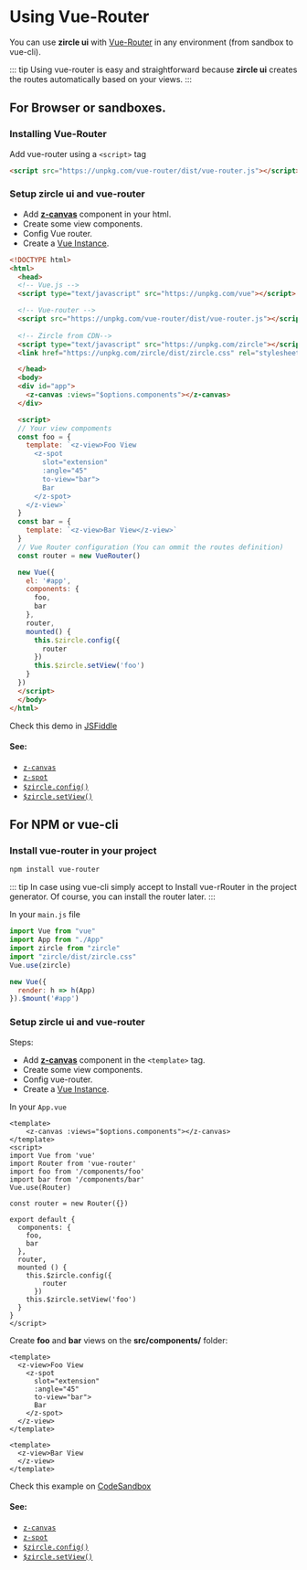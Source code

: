 # Using Vue-Router

You can use **zircle ui** with [Vue-Router](https://router.vuejs.org/) in any environment (from sandbox to vue-cli).

::: tip
Using vue-router is easy and straightforward because **zircle ui** creates the routes automatically based on your views.
:::

## For Browser or sandboxes.

### Installing Vue-Router

Add vue-router using a `<script>` tag

```html
<script src="https://unpkg.com/vue-router/dist/vue-router.js"></script>
```

### Setup zircle ui and vue-router

* Add [**z-canvas**](/api/z-canvas.html) component in your html.
* Create some view components.
* Config Vue router.
* Create a [Vue Instance](https://vuejs.org/v2/guide/instance.html).

```html
<!DOCTYPE html>
<html>
  <head>
  <!-- Vue.js -->
  <script type="text/javascript" src="https://unpkg.com/vue"></script>

  <!-- Vue-router -->
  <script src="https://unpkg.com/vue-router/dist/vue-router.js"></script>
 
  <!-- Zircle from CDN-->
  <script type="text/javascript" src="https://unpkg.com/zircle"></script>
  <link href="https://unpkg.com/zircle/dist/zircle.css" rel="stylesheet">

  </head>
  <body>
  <div id="app">
    <z-canvas :views="$options.components"></z-canvas>
  </div>

  <script>
  // Your view compoments
  const foo = {
    template: `<z-view>Foo View
      <z-spot 
        slot="extension"
        :angle="45"
        to-view="bar">
        Bar
      </z-spot>
    </z-view>`
  }
  const bar = {
    template: `<z-view>Bar View</z-view>`
  }
  // Vue Router configuration (You can ommit the routes definition)
  const router = new VueRouter()

  new Vue({
    el: '#app',
    components: {
      foo,
      bar
    },
    router,
    mounted() {
      this.$zircle.config({
        router
      })
      this.$zircle.setView('foo')
    }
  })
  </script>
  </body>
</html>
```
Check this demo in [JSFiddle](https://jsfiddle.net/tinchox5/g39omwxv/) 

#### See: 
- [`z-canvas`](/api/z-canvas.html)
- [`z-spot`](/api/z-spot.html)
- [`$zircle.config()`](/api/public-api.html#config-definition)
- [`$zircle.setView()`](/api/public-api.html#setview-viewname)

## For NPM or vue-cli

### Install vue-router in your project
```bash 
npm install vue-router
```

::: tip
In case using vue-cli simply accept to Install vue-rRouter in the project generator. Of course, you can install the router later.
:::

In your `main.js` file
```js
import Vue from "vue"
import App from "./App"
import zircle from "zircle"
import "zircle/dist/zircle.css"
Vue.use(zircle)

new Vue({
  render: h => h(App)
}).$mount('#app')
```

### Setup zircle ui and vue-router

Steps:

* Add [**z-canvas**](/api/z-canvas.html) component in the `<template>` tag.
* Create some view components.
* Config vue-router.
* Create a [Vue Instance](https://vuejs.org/v2/guide/instance.html).

In your `App.vue`

```vue
<template>
    <z-canvas :views="$options.components"></z-canvas>
</template>
<script>
import Vue from 'vue'
import Router from 'vue-router'
import foo from '/components/foo'
import bar from '/components/bar'
Vue.use(Router)

const router = new Router({})

export default {
  components: {
    foo,
    bar
  },
  router,
  mounted () {
    this.$zircle.config({
        router
      })
    this.$zircle.setView('foo')
  }
}
</script>

```

Create **foo** and **bar** views on the **src/components/** folder:

```vue
<template>
  <z-view>Foo View
    <z-spot
      slot="extension"
      :angle="45"
      to-view="bar">
      Bar
    </z-spot>
  </z-view>
</template>
```

```vue
<template>
  <z-view>Bar View
  </z-view>
</template>
```

Check this example on [CodeSandbox](https://codesandbox.io/s/2x39p49kmn)

#### See: 
- [`z-canvas`](/api/z-canvas.html)
- [`z-spot`](/api/z-spot.html)
- [`$zircle.config()`](/api/public-api.html#config-definition)
- [`$zircle.setView()`](/api/public-api.html#setview-viewname)

